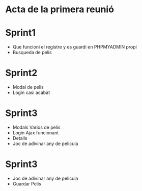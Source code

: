 # Acta de la primera reunió

# Sprint1
- Que funcioni el registre y es guardi en PHPMYADMIN propi
- Busqueda de pelis

# Sprint2
- Modal de pelis
- Login casi acabat

# Sprint3
- Modals Varios de pelis
- Login Ajax funcionant
- Detalls
- Joc de adivinar any de pelicula

# Sprint3
- Joc de adivinar any de pelicula
- Guardar Pelis